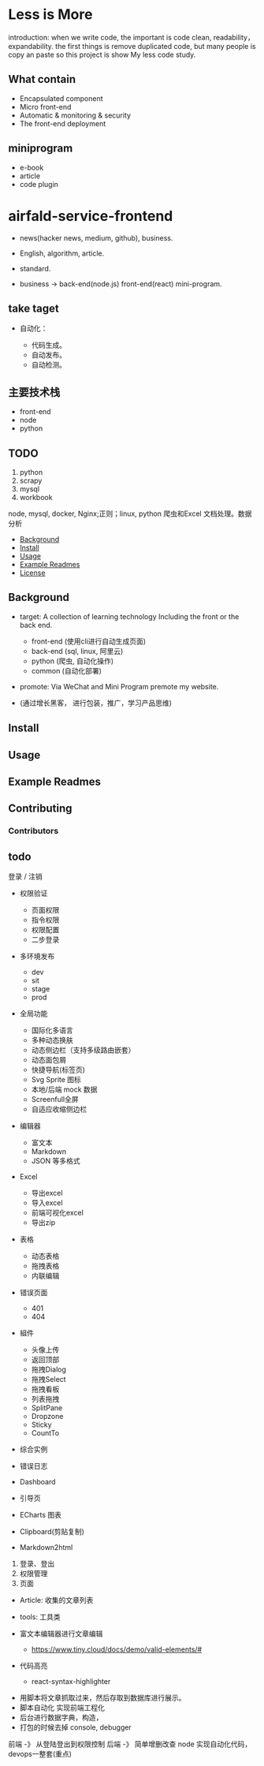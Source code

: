 # Less is More

  introduction: when we write code, the important is code clean, readability，expandability. the first things is remove duplicated code, but many people is copy an paste so this project is show My less code study.

## What contain

- Encapsulated component
- Micro front-end
- Automatic & monitoring & security
- The front-end deployment

## miniprogram

- e-book
- article
- code plugin


















# airfald-service-frontend

- news(hacker news, medium, github), business.
- English, algorithm, article.

- standard.
- business -> back-end(node.js) front-end(react) mini-program.


## take taget

- 自动化：

    - 代码生成。
    - 自动发布。
    - 自动检测。

## 主要技术栈

- front-end
- node
- python


## TODO

1. python
2. scrapy
3. mysql
4. workbook


node, mysql, docker, Nginx;正则；linux,
python 爬虫和Excel 文档处理。数据分析


- [Background](#background)
- [Install](#install)
- [Usage](#usage)
- [Example Readmes](#example-readmes)
- [License](#license)

## Background

- target: A collection of learning technology Including the front or the back end.
    - front-end (使用cli进行自动生成页面)
    - back-end (sql, linux, 阿里云)
    - python (爬虫, 自动化操作)
    - common (自动化部署)

- promote: Via WeChat and Mini Program premote my website.
- (通过增长黑客， 进行包装，推广，学习产品思维)



## Install


## Usage


## Example Readmes

## Contributing


### Contributors


## todo



登录 / 注销


- 权限验证
  - 页面权限
  - 指令权限
  - 权限配置
  - 二步登录

- 多环境发布
  - dev
  - sit
  - stage
  - prod

- 全局功能
  - 国际化多语言
  - 多种动态换肤
  - 动态侧边栏（支持多级路由嵌套）
  - 动态面包屑
  - 快捷导航(标签页)
  - Svg Sprite 图标
  - 本地/后端 mock 数据
  - Screenfull全屏
  - 自适应收缩侧边栏

- 编辑器
  - 富文本
  - Markdown
  - JSON 等多格式

- Excel
  - 导出excel
  - 导入excel
  - 前端可视化excel
  - 导出zip

- 表格
  - 动态表格
  - 拖拽表格
  - 内联编辑

- 错误页面
  - 401
  - 404

- 組件
  - 头像上传
  - 返回顶部
  - 拖拽Dialog
  - 拖拽Select
  - 拖拽看板
  - 列表拖拽
  - SplitPane
  - Dropzone
  - Sticky
  - CountTo

- 综合实例
- 错误日志
- Dashboard
- 引导页
- ECharts 图表
- Clipboard(剪贴复制)
- Markdown2html


1. 登录、登出
2. 权限管理
3. 页面

- Article: 收集的文章列表
- tools: 工具类
- 富文本编辑器进行文章编辑
  - https://www.tiny.cloud/docs/demo/valid-elements/#

- 代码高亮
  - react-syntax-highlighter


<!-- 目标 -->
- 用脚本将文章抓取过来，然后存取到数据库进行展示。
- 脚本自动化 实现前端工程化
- 后台进行数据字典，构造，
- 打包的时候去掉 console, debugger




前端 -》 从登陆登出到权限控制
后端 -》 简单增删改查
node 实现自动化代码， devops一整套(重点)



